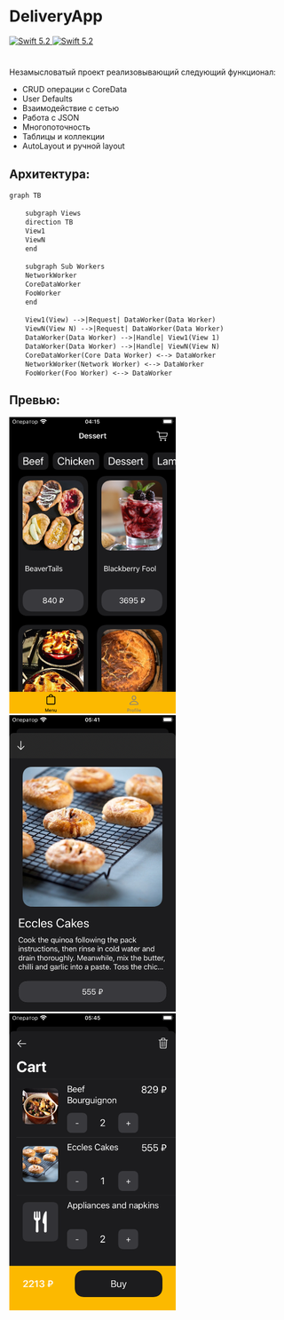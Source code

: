 # DeliveryApp

<a href="https://swift.org">
    <img src="https://img.shields.io/badge/swift-5.6-brightgreen.svg" alt="Swift 5.2">
</a>
<a href="https://swift.org">
    <img src="https://img.shields.io/badge/ios-13.0-blue.svg" alt="Swift 5.2">
</a>

#

Незамысловатый проект реализовывающий следующий функционал:
* CRUD операции с CoreData
* User Defaults
* Взаимодействие с сетью
* Работа с JSON
* Многопоточность
* Таблицы и коллекции
* AutoLayout и ручной layout

## Архитектура:

```mermaid
graph TB

    subgraph Views
    direction TB
    View1
    ViewN
    end

    subgraph Sub Workers
    NetworkWorker
    CoreDataWorker
    FooWorker
    end

    View1(View) -->|Request| DataWorker(Data Worker)   
    ViewN(View N) -->|Request| DataWorker(Data Worker)
    DataWorker(Data Worker) -->|Handle| View1(View 1)
    DataWorker(Data Worker) -->|Handle| ViewN(View N)
    CoreDataWorker(Core Data Worker) <--> DataWorker
    NetworkWorker(Network Worker) <--> DataWorker
    FooWorker(Foo Worker) <--> DataWorker
```
## Превью:

<p float="left">
  <img src="/Previews/Main.png" width="300" />
  <img src="/Previews/Present.png" width="300" /> 
  <img src="/Previews/Cart.png" width="300" />
</p>
